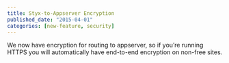 ```yaml
---
title: Styx-to-Appserver Encryption
published_date: "2015-04-01"
categories: [new-feature, security]
---
```

We now have encryption for routing to appserver, so if you’re running HTTPS you will automatically have end-to-end encryption on non-free sites.

